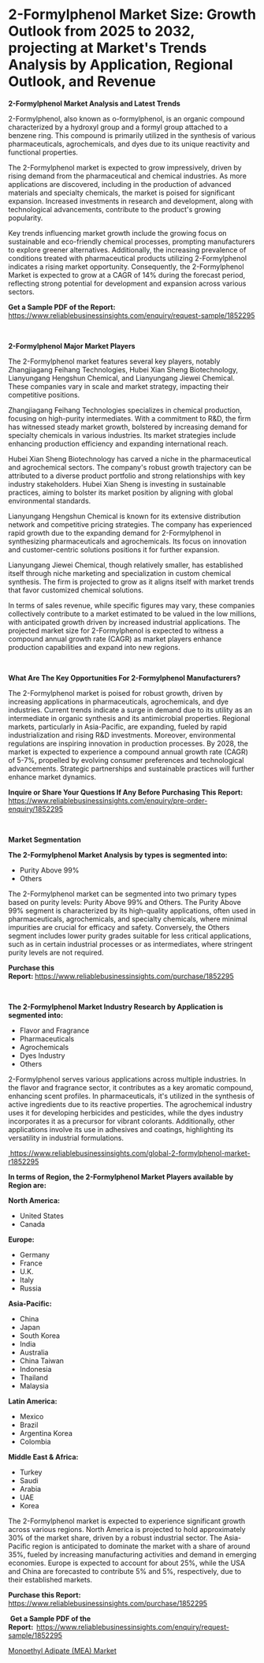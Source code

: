 <p><h1>2-Formylphenol Market Size: Growth Outlook from 2025 to 2032, projecting at Market's Trends Analysis by Application, Regional Outlook, and Revenue</h1></p><p><strong>2-Formylphenol Market Analysis and Latest Trends</strong></p>
<p><p>2-Formylphenol, also known as o-formylphenol, is an organic compound characterized by a hydroxyl group and a formyl group attached to a benzene ring. This compound is primarily utilized in the synthesis of various pharmaceuticals, agrochemicals, and dyes due to its unique reactivity and functional properties.</p><p>The 2-Formylphenol market is expected to grow impressively, driven by rising demand from the pharmaceutical and chemical industries. As more applications are discovered, including in the production of advanced materials and specialty chemicals, the market is poised for significant expansion. Increased investments in research and development, along with technological advancements, contribute to the product's growing popularity.</p><p>Key trends influencing market growth include the growing focus on sustainable and eco-friendly chemical processes, prompting manufacturers to explore greener alternatives. Additionally, the increasing prevalence of conditions treated with pharmaceutical products utilizing 2-Formylphenol indicates a rising market opportunity. Consequently, the 2-Formylphenol Market is expected to grow at a CAGR of 14% during the forecast period, reflecting strong potential for development and expansion across various sectors.</p></p>
<p><strong>Get a Sample PDF of the Report:&nbsp;</strong> <a href="https://www.reliablebusinessinsights.com/enquiry/request-sample/1852295?utm_campaign=2248&utm_medium=2&utm_source=Github&utm_content=ia&utm_term=03022025&utm_id=2-formylphenol">https://www.reliablebusinessinsights.com/enquiry/request-sample/1852295</a></p>
<p>&nbsp;</p>
<p><strong>2-Formylphenol Major Market Players</strong></p>
<p><p>The 2-Formylphenol market features several key players, notably Zhangjiagang Feihang Technologies, Hubei Xian Sheng Biotechnology, Lianyungang Hengshun Chemical, and Lianyungang Jiewei Chemical. These companies vary in scale and market strategy, impacting their competitive positions.</p><p>Zhangjiagang Feihang Technologies specializes in chemical production, focusing on high-purity intermediates. With a commitment to R&D, the firm has witnessed steady market growth, bolstered by increasing demand for specialty chemicals in various industries. Its market strategies include enhancing production efficiency and expanding international reach.</p><p>Hubei Xian Sheng Biotechnology has carved a niche in the pharmaceutical and agrochemical sectors. The company's robust growth trajectory can be attributed to a diverse product portfolio and strong relationships with key industry stakeholders. Hubei Xian Sheng is investing in sustainable practices, aiming to bolster its market position by aligning with global environmental standards.</p><p>Lianyungang Hengshun Chemical is known for its extensive distribution network and competitive pricing strategies. The company has experienced rapid growth due to the expanding demand for 2-Formylphenol in synthesizing pharmaceuticals and agrochemicals. Its focus on innovation and customer-centric solutions positions it for further expansion.</p><p>Lianyungang Jiewei Chemical, though relatively smaller, has established itself through niche marketing and specialization in custom chemical synthesis. The firm is projected to grow as it aligns itself with market trends that favor customized chemical solutions.</p><p>In terms of sales revenue, while specific figures may vary, these companies collectively contribute to a market estimated to be valued in the low millions, with anticipated growth driven by increased industrial applications. The projected market size for 2-Formylphenol is expected to witness a compound annual growth rate (CAGR) as market players enhance production capabilities and expand into new regions.</p></p>
<p>&nbsp;</p>
<p><strong>What Are The Key Opportunities For 2-Formylphenol Manufacturers?</strong></p>
<p><p>The 2-Formylphenol market is poised for robust growth, driven by increasing applications in pharmaceuticals, agrochemicals, and dye industries. Current trends indicate a surge in demand due to its utility as an intermediate in organic synthesis and its antimicrobial properties. Regional markets, particularly in Asia-Pacific, are expanding, fueled by rapid industrialization and rising R&D investments. Moreover, environmental regulations are inspiring innovation in production processes. By 2028, the market is expected to experience a compound annual growth rate (CAGR) of 5-7%, propelled by evolving consumer preferences and technological advancements. Strategic partnerships and sustainable practices will further enhance market dynamics.</p></p>
<p><strong>Inquire or Share Your Questions If Any Before Purchasing This Report:</strong> <a href="https://www.reliablebusinessinsights.com/enquiry/pre-order-enquiry/1852295?utm_campaign=2248&utm_medium=2&utm_source=Github&utm_content=ia&utm_term=03022025&utm_id=2-formylphenol">https://www.reliablebusinessinsights.com/enquiry/pre-order-enquiry/1852295</a></p>
<p>&nbsp;</p>
<p><strong>Market Segmentation</strong></p>
<p><strong>The 2-Formylphenol Market Analysis by types is segmented into:</strong></p>
<p><ul><li>Purity Above 99%</li><li>Others</li></ul></p>
<p><p>The 2-Formylphenol market can be segmented into two primary types based on purity levels: Purity Above 99% and Others. The Purity Above 99% segment is characterized by its high-quality applications, often used in pharmaceuticals, agrochemicals, and specialty chemicals, where minimal impurities are crucial for efficacy and safety. Conversely, the Others segment includes lower purity grades suitable for less critical applications, such as in certain industrial processes or as intermediates, where stringent purity levels are not required.</p></p>
<p><strong>Purchase this Report:&nbsp;</strong><a href="https://www.reliablebusinessinsights.com/purchase/1852295?utm_campaign=2248&utm_medium=2&utm_source=Github&utm_content=ia&utm_term=03022025&utm_id=2-formylphenol">https://www.reliablebusinessinsights.com/purchase/1852295</a></p>
<p>&nbsp;</p>
<p><strong>The 2-Formylphenol Market Industry Research by Application is segmented into:</strong></p>
<p><ul><li>Flavor and Fragrance</li><li>Pharmaceuticals</li><li>Agrochemicals</li><li>Dyes Industry</li><li>Others</li></ul></p>
<p><p>2-Formylphenol serves various applications across multiple industries. In the flavor and fragrance sector, it contributes as a key aromatic compound, enhancing scent profiles. In pharmaceuticals, it's utilized in the synthesis of active ingredients due to its reactive properties. The agrochemical industry uses it for developing herbicides and pesticides, while the dyes industry incorporates it as a precursor for vibrant colorants. Additionally, other applications involve its use in adhesives and coatings, highlighting its versatility in industrial formulations.</p></p>
<p><a href="https://www.reliablebusinessinsights.com/global-2-formylphenol-market-r1852295?utm_campaign=2248&utm_medium=2&utm_source=Github&utm_content=ia&utm_term=03022025&utm_id=2-formylphenol">&nbsp;https://www.reliablebusinessinsights.com/global-2-formylphenol-market-r1852295</a></p>
<p><strong>In terms of Region, the 2-Formylphenol Market Players available by Region are:</strong></p>
<p>
    <p> <strong> North America: </strong>
        <ul>
            <li>United States</li>
            <li>Canada</li>
        </ul>
        </p> 
    <p> <strong> Europe: </strong>
        <ul>
            <li>Germany</li>
            <li>France</li>
            <li>U.K.</li>
            <li>Italy</li>
            <li>Russia</li>
        </ul>
        </p> 
    <p> <strong> Asia-Pacific: </strong>
        <ul>
            <li>China</li>
            <li>Japan</li>
            <li>South Korea</li>
            <li>India</li>
            <li>Australia</li>
            <li>China Taiwan</li>
            <li>Indonesia</li>
            <li>Thailand</li>
            <li>Malaysia</li>
        </ul>
        </p> 
    <p> <strong> Latin America: </strong>
        <ul>
            <li>Mexico</li>
            <li>Brazil</li>
            <li>Argentina Korea</li>
            <li>Colombia</li>
        </ul>
        </p> 
    <p> <strong> Middle East & Africa: </strong>
        <ul>
            <li>Turkey</li>
            <li>Saudi</li>
            <li>Arabia</li>
            <li>UAE</li>
            <li>Korea</li>
        </ul>
    </p>
    </p>
<p><p>The 2-Formylphenol market is expected to experience significant growth across various regions. North America is projected to hold approximately 30% of the market share, driven by a robust industrial sector. The Asia-Pacific region is anticipated to dominate the market with a share of around 35%, fueled by increasing manufacturing activities and demand in emerging economies. Europe is expected to account for about 25%, while the USA and China are forecasted to contribute 5% and 5%, respectively, due to their established markets.</p></p>
<p><strong>Purchase this Report: </strong><a href="https://www.reliablebusinessinsights.com/purchase/1852295?utm_campaign=2248&utm_medium=2&utm_source=Github&utm_content=ia&utm_term=03022025&utm_id=2-formylphenol">https://www.reliablebusinessinsights.com/purchase/1852295</a></p>
<p>&nbsp;<strong>Get a Sample PDF of the Report:&nbsp;&nbsp;</strong><a href="https://www.reliablebusinessinsights.com/enquiry/request-sample/1852295?utm_campaign=2248&utm_medium=2&utm_source=Github&utm_content=ia&utm_term=03022025&utm_id=2-formylphenol">https://www.reliablebusinessinsights.com/enquiry/request-sample/1852295</a></p>
<p><strong></strong></p>
<p><p><a href="https://github.com/flnordan65e0/Market-Research-Report-List-1/blob/main/monoethyl-adipate-mea-market.md?utm_campaign=2248&utm_medium=2&utm_source=Github&utm_content=ia&utm_term=03022025&utm_id=2-formylphenol">Monoethyl Adipate (MEA) Market</a></p></p>